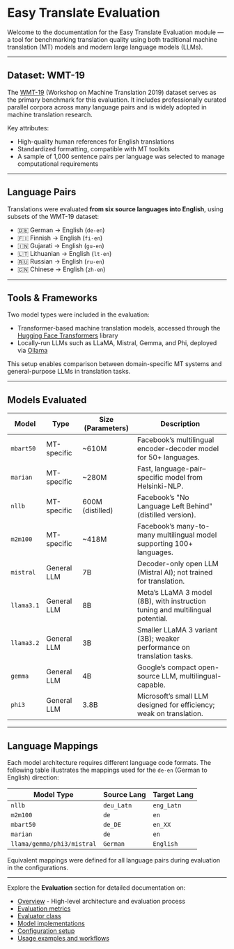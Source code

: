 # Easy Translate Evaluation

Welcome to the documentation for the Easy Translate Evaluation module — a tool for benchmarking translation quality using both traditional machine translation (MT) models and modern large language models (LLMs).

---

## Dataset: WMT-19

The [WMT-19](https://huggingface.co/datasets/wmt/wmt19) (Workshop on Machine Translation 2019) dataset serves as the primary benchmark for this evaluation. It includes professionally curated parallel corpora across many language pairs and is widely adopted in machine translation research.

Key attributes:

- High-quality human references for English translations
- Standardized formatting, compatible with MT toolkits
- A sample of 1,000 sentence pairs per language was selected to manage computational requirements

---

## Language Pairs

Translations were evaluated **from six source languages into English**, using subsets of the WMT-19 dataset:

- 🇩🇪 German → English (`de-en`)
- 🇫🇮 Finnish → English (`fi-en`)
- 🇮🇳 Gujarati → English (`gu-en`)
- 🇱🇹 Lithuanian → English (`lt-en`)
- 🇷🇺 Russian → English (`ru-en`)
- 🇨🇳 Chinese → English (`zh-en`)

---

## Tools & Frameworks

Two model types were included in the evaluation:

- Transformer-based machine translation models, accessed through the [Hugging Face Transformers](https://huggingface.co/docs/transformers) library
- Locally-run LLMs such as LLaMA, Mistral, Gemma, and Phi, deployed via [Ollama](https://ollama.com/)

This setup enables comparison between domain-specific MT systems and general-purpose LLMs in translation tasks.

---

## Models Evaluated

| Model      | Type           | Size (Parameters) | Description |
|------------|----------------|-------------------|-------------|
| `mbart50`  | MT-specific    | ~610M             | Facebook’s multilingual encoder-decoder model for 50+ languages. |
| `marian`   | MT-specific    | ~280M             | Fast, language-pair–specific model from Helsinki-NLP. |
| `nllb`     | MT-specific    | 600M (distilled)  | Facebook’s "No Language Left Behind" (distilled version). |
| `m2m100`   | MT-specific    | ~418M             | Facebook’s many-to-many multilingual model supporting 100+ languages. |
| `mistral`  | General LLM    | 7B                | Decoder-only open LLM (Mistral AI); not trained for translation. |
| `llama3.1` | General LLM    | 8B                | Meta’s LLaMA 3 model (8B), with instruction tuning and multilingual potential. |
| `llama3.2` | General LLM    | 3B                | Smaller LLaMA 3 variant (3B); weaker performance on translation tasks. |
| `gemma`    | General LLM    | 4B                | Google’s compact open-source LLM, multilingual-capable. |
| `phi3`     | General LLM    | 3.8B              | Microsoft’s small LLM designed for efficiency; weak on translation. |

---

## Language Mappings

Each model architecture requires different language code formats. The following table illustrates the mappings used for the `de-en` (German to English) direction:

| Model Type                   | Source Lang | Target Lang |
|-----------------------------|-------------|-------------|
| `nllb`                      | `deu_Latn`  | `eng_Latn`  |
| `m2m100`                    | `de`        | `en`        |
| `mbart50`                   | `de_DE`     | `en_XX`     |
| `marian`                    | `de`        | `en`        |
| `llama/gemma/phi3/mistral` | `German`    | `English`   |

Equivalent mappings were defined for all language pairs during evaluation in the configurations.

---

Explore the **Evaluation** section for detailed documentation on:

- [Overview](overview.md) - High-level architecture and evaluation process
- [Evaluation metrics](metrics.md)
- [Evaluator class](evaluator.md)
- [Model implementations](model.md)
- [Configuration setup](config.md)
- [Usage examples and workflows](usage.md)
